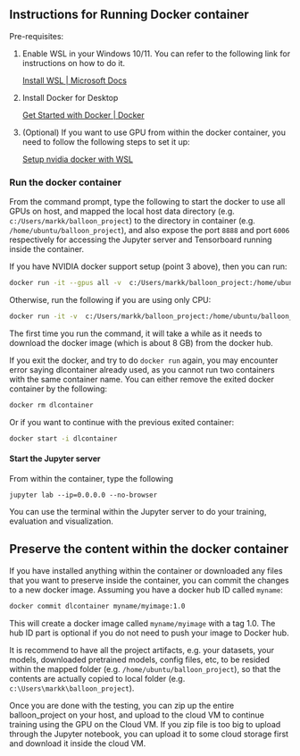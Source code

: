 ## Instructions for Running Docker container 



Pre-requisites: 

1. Enable WSL in your Windows 10/11.  You can refer to the following link for instructions on how to do it. 

   [Install WSL | Microsoft Docs](https://docs.microsoft.com/en-us/windows/wsl/install)

2. Install Docker for Desktop 

   [Get Started with Docker | Docker](https://www.docker.com/get-started)

3. (Optional) If you want to use GPU from within the docker container, you need to follow the following steps to set it up: 

   [Setup nvidia docker with WSL](https://github.com/nyp-sit/it3103/blob/main/nvidia-docker-wsl2.md)

   

### Run the docker container

From the command prompt, type the following to start the docker to use all GPUs on host, and mapped the local host data directory (e.g. `c:/Users/markk/balloon_project`) to the directory in container (e.g. `/home/ubuntu/balloon_project`), and also expose the port `8888` and port `6006` respectively for accessing the Jupyter server and Tensorboard running inside the container.

If you have NVIDIA docker support setup (point 3 above), then you can run:

```bash
docker run -it --gpus all -v  c:/Users/markk/balloon_project:/home/ubuntu/balloon_project -p 8888:8888 -p 6006:6006 --name dlcontainer --hostname iti107 ainyp/dlimage:1.0
```

Otherwise, run the following if you are using only CPU: 

```bash
docker run -it -v  c:/Users/markk/balloon_project:/home/ubuntu/balloon_project -p 8888:8888 -p 6006:6006 --name dlcontainer --hostname iti107 ainyp/dlimage:1.0
```


The first time you run the command, it will take a while as it needs to download the docker image (which is about 8 GB) from the docker hub. 

If you exit the docker, and try to do `docker run` again, you may encounter error saying dlcontainer already used, as you cannot run two containers with the same container name. 
You can either remove the exited docker container by the following:

```bash
docker rm dlcontainer 
```

Or if you want to continue with the previous exited container: 

```bash
docker start -i dlcontainer
```

#### Start the Jupyter server

From within the container, type the following

```
jupyter lab --ip=0.0.0.0 --no-browser 
```



You can use the terminal within the Jupyter server to do your training, evaluation and visualization. 



## Preserve the content within the docker container 

If you have installed anything within the container or downloaded any files that you want to preserve inside the container, you can commit the changes to a new docker image. Assuming you have a docker hub ID called  `myname`:

```bash
docker commit dlcontainer myname/myimage:1.0
```

This will create a docker image called `myname/myimage` with a tag 1.0.  The hub ID part is optional if you do not need to push your image to Docker hub. 


It is recommend to have all the project artifacts, e.g. your datasets, your models, downloaded pretrained models, config files, etc, to be resided within the mapped folder (e.g. `/home/ubuntu/balloon_project`), so that the contents are actually copied to local folder (e.g. `c:\Users\markk\balloon_project`).  

Once you are done with the testing, you can zip up the entire balloon_project on your host, and upload to the cloud VM to continue training using the GPU on the Cloud VM.  If you zip file is too big to upload through the Jupyter notebook, you can upload it to some cloud storage first and download it inside the cloud VM. 

